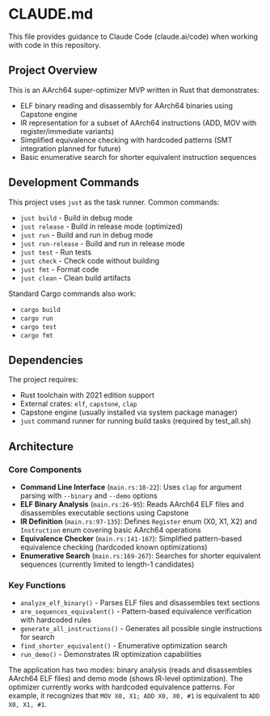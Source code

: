 # CLAUDE.md

This file provides guidance to Claude Code (claude.ai/code) when working with code in this repository.

## Project Overview

This is an AArch64 super-optimizer MVP written in Rust that demonstrates:
- ELF binary reading and disassembly for AArch64 binaries using Capstone engine
- IR representation for a subset of AArch64 instructions (ADD, MOV with register/immediate variants)
- Simplified equivalence checking with hardcoded patterns (SMT integration planned for future)
- Basic enumerative search for shorter equivalent instruction sequences

## Development Commands

This project uses `just` as the task runner. Common commands:

- `just build` - Build in debug mode
- `just release` - Build in release mode (optimized)
- `just run` - Build and run in debug mode
- `just run-release` - Build and run in release mode
- `just test` - Run tests
- `just check` - Check code without building
- `just fmt` - Format code
- `just clean` - Clean build artifacts

Standard Cargo commands also work:
- `cargo build`
- `cargo run`
- `cargo test`
- `cargo fmt`

## Dependencies

The project requires:
- Rust toolchain with 2021 edition support
- External crates: `elf`, `capstone`, `clap`
- Capstone engine (usually installed via system package manager)
- `just` command runner for running build tasks (required by test_all.sh)

## Architecture

### Core Components

- **Command Line Interface** (`main.rs:10-22`): Uses `clap` for argument parsing with `--binary` and `--demo` options
- **ELF Binary Analysis** (`main.rs:26-95`): Reads AArch64 ELF files and disassembles executable sections using Capstone
- **IR Definition** (`main.rs:97-135`): Defines `Register` enum (X0, X1, X2) and `Instruction` enum covering basic AArch64 operations  
- **Equivalence Checker** (`main.rs:141-167`): Simplified pattern-based equivalence checking (hardcoded known optimizations)
- **Enumerative Search** (`main.rs:169-267`): Searches for shorter equivalent sequences (currently limited to length-1 candidates)

### Key Functions

- `analyze_elf_binary()` - Parses ELF files and disassembles text sections
- `are_sequences_equivalent()` - Pattern-based equivalence verification with hardcoded rules
- `generate_all_instructions()` - Generates all possible single instructions for search
- `find_shorter_equivalent()` - Enumerative optimization search
- `run_demo()` - Demonstrates IR optimization capabilities

The application has two modes: binary analysis (reads and disassembles AArch64 ELF files) and demo mode (shows IR-level optimization). The optimizer currently works with hardcoded equivalence patterns. For example, it recognizes that `MOV X0, X1; ADD X0, X0, #1` is equivalent to `ADD X0, X1, #1`.